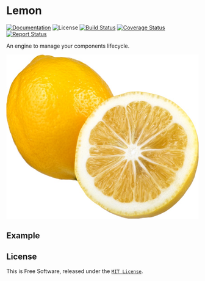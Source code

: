 # Lemon

[![Documentation][godoc-img]][godoc-url]
![License][license-img]
[![Build Status][travis-img]][travis-url]
[![Coverage Status][coverage-img]][coverage-url]
[![Report Status][goreport-img]][goreport-url]

An engine to manage your components lifecycle.

[![Lemon][lemon-img]][lemon-url]

## Example

## License

This is Free Software, released under the [`MIT License`](LICENSE).

[lemon-url]: https://github.com/november-eleven/lemon
[lemon-img]: https://raw.githubusercontent.com/november-eleven/lemon/master/lemon.png
[godoc-url]: https://godoc.org/github.com/november-eleven/lemon
[godoc-img]: https://godoc.org/github.com/november-eleven/lemon?status.svg
[license-img]: https://img.shields.io/badge/license-MIT-blue.svg
[travis-url]: https://travis-ci.org/november-eleven/lemon
[travis-img]: https://travis-ci.org/november-eleven/lemon.svg?branch=master
[coverage-url]: https://coveralls.io/github/november-eleven/lemon?branch=master
[coverage-img]: https://coveralls.io/repos/github/november-eleven/lemon/badge.svg?branch=master
[goreport-url]: https://goreportcard.com/report/november-eleven/lemon
[goreport-img]: https://goreportcard.com/badge/november-eleven/lemon
